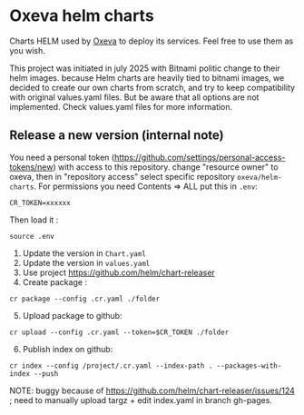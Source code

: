 Oxeva helm charts
====================

Charts HELM used by [Oxeva](https://www.oxeva.fr) to deploy its services.
Feel free to use them as you wish.

This project was initiated in july 2025 with Bitnami politic change to their helm images.
because Helm charts are heavily tied to bitnami images, we decided to create our own charts from scratch, and try to keep compatibility with original values.yaml files. But be aware that all options are not implemented.
Check values.yaml files for more information.

Release a new version (internal note)
----------------------------------
You need a personal token (https://github.com/settings/personal-access-tokens/new) with access to this repository.
change "resource owner" to oxeva, then in "repository access" select specific repository `oxeva/helm-charts`.
For permissions you need Contents => ALL
put this in `.env`: 
```
CR_TOKEN=xxxxxx
```
Then load it : 
```
source .env
```


1. Update the version in `Chart.yaml`
2. Update the version in `values.yaml`
3. Use project https://github.com/helm/chart-releaser
4. Create package : 
```
cr package --config .cr.yaml ./folder
```
5. Upload package to github:
```
cr upload --config .cr.yaml --token=$CR_TOKEN ./folder
```
6. Publish index on github:
```
cr index --config /project/.cr.yaml --index-path . --packages-with-index --push
```
NOTE: buggy because of https://github.com/helm/chart-releaser/issues/124 ; 
need to manually upload targz + edit index.yaml in branch gh-pages.
